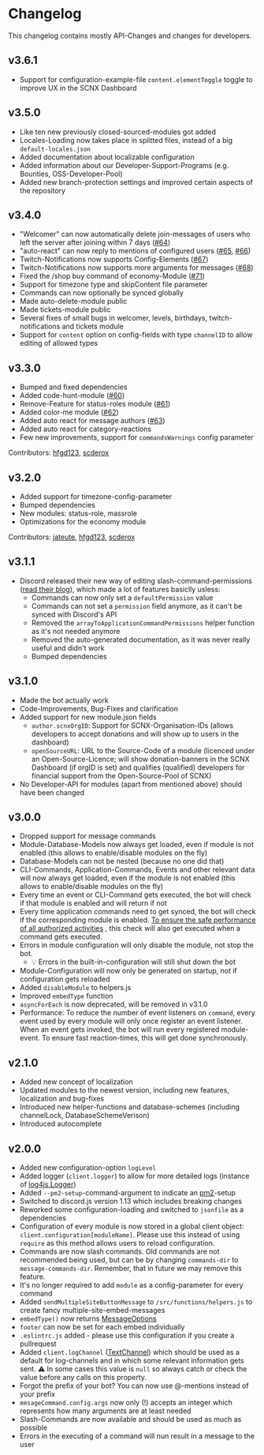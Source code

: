 # Changelog

This changelog contains mostly API-Changes and changes for developers.

## v3.6.1
* Support for configuration-example-file `content.elementToggle` toggle to improve UX in the SCNX Dashboard

## v3.5.0
* Like ten new previously closed-sourced-modules got added
* Locales-Loading now takes place in splitted files, instead of a big `default-locales.json`
* Added documentation about localizable configuration
* Added information about our Developer-Support-Programs (e.g. Bounties, OSS-Developer-Pool)
* Added new branch-protection settings and improved certain aspects of the repository

## v3.4.0
* "Welcomer" can now automatically delete join-messages of users who left the server after joining within 7 days ([#64](https://github.com/SCNetwork/CustomDCBot/pull/64))
* "auto-react" can now reply to mentions of configured users ([#65](https://github.com/SCNetwork/CustomDCBot/pull/65), [#66](https://github.com/SCNetwork/CustomDCBot/pull/66))
* Twitch-Notifications now supports Config-Elements ([#67](https://github.com/SCNetwork/CustomDCBot/pull/67))
* Twitch-Notifications now supports more arguments for messages ([#68](https://github.com/SCNetwork/CustomDCBot/pull/68))
* Fixed the /shop buy command of economy-Module ([#71](https://github.com/SCNetwork/CustomDCBot/pull/71))
* Support for timezone type and skipContent file parameter
* Commands can now optionally be synced globally
* Made auto-delete-module public
* Made tickets-module public
* Several fixes of small bugs in welcomer, levels, birthdays, twitch-notifications and tickets module
* Support for `content` option on config-fields with type `channelID` to allow editing of allowed types 

## v3.3.0
* Bumped and fixed dependencies
* Added code-hunt-module ([#60](https://github.com/SCNetwork/CustomDCBot/pull/60))
* Remove-Feature for status-roles module ([#61](https://github.com/SCNetwork/CustomDCBot/pull/61))
* Added color-me module ([#62](https://github.com/SCNetwork/CustomDCBot/pull/62))
* Added auto react for message authors ([#63](https://github.com/SCNetwork/CustomDCBot/pull/63))
* Added auto react for category-reactions
* Few new improvements, support for `commandsWarnings` config parameter

Contributors: [hfgd123](https://github.com/hfgd123), [scderox](https://github.com/scderox)


## v3.2.0
* Added support for timezone-config-parameter
* Bumped dependencies
* New modules: status-role, massrole
* Optimizations for the economy module

Contributors: [jateute](https://github.com/jateute/), [hfgd123](https://github.com/hfgd123), [scderox](https://github.com/scderox)

## v3.1.1
* Discord released their new way of editing slash-command-permissions ([read their blog](https://discord.com/blog/slash-commands-permissions-discord-apps-bots)), which made  a lot of features basiclly usless:
  * Commands can now only set a `defaultPermission` value
  * Commands can not set a `permission` field anymore, as it can't be synced with Discord's API
  * Removed the `arrayToApplicationCommandPermissions` helper function as it's not needed anymore
  * Removed the auto-generated documentation, as it was never really useful and didn't work
  * Bumped dependencies

## v3.1.0

* Made the bot actually work
* Code-Improvements, Bug-Fixes and clarification
* Added support for new module.json fields
    * `author.scnxOrgID`: Support for SCNX-Organisation-IDs (allows developers to accept donations and will show up to
      users in the dashboard)
    * `openSourceURL`: URL to the Source-Code of a module (licenced under an Open-Source-Licence; will show
      donation-banners in the SCNX Dashboard (if orgID is set) and qualifies (qualified) developers for financial
      support from the Open-Source-Pool of SCNX)
* No Developer-API for modules (apart from mentioned above) should have been changed

## v3.0.0

* Dropped support for message commands
* Module-Database-Models now always get loaded, even if module is not enabled (this allows to enable/disable modules on
  the fly)
* Database-Models can not be nested (because no one did that)
* CLI-Commands, Application-Commands, Events and other relevant data will now always get loaded, even if the module is
  not enabled (this allows to enable/disable modules on the fly)
* Every time an event or CLI-Command gets executed, the bot will check if that module is enabled and will return if not
* Every time application commands need to get synced, the bot will check if the corresponding module is enabled.
  [To ensure the safe performance of all authorized activities](https://soundcloud.com/gamequotes/glados-to-ensure-the-safe)
  , this check will also get executed when a command gets executed.
* Errors in module configuration will only disable the module, not stop the bot.
    * 💡 Errors in the built-in-configuration will still shut down the bot
* Module-Configuration will now only be generated on startup, not if configuration gets reloaded
* Added `disableModule` to helpers.js
* Improved `embedType` function
* `asyncForEach` is now deprecated, will be removed in v3.1.0
* Performance: To reduce the number of event listeners on `command`, every event used by every module will only once
  register an
  event listener. When an event gets invoked, the bot will run every registered module-event. To ensure fast
  reaction-times, this will get done synchronously.

## v2.1.0

* Added new concept of localization
* Updated modules to the newest version, including new features, localization and bug-fixes
* Introduced new helper-functions and database-schemes (including channelLock, DatabaseSchemeVerison)
* Introduced autocomplete

## v2.0.0

* Added new configuration-option `logLevel`
* Added logger (`client.logger`) to allow for more detailed logs (instance
  of [log4js.Logger](https://github.com/log4js-node/log4js-node))
* Added `--pm2-setup`-command-argument to indicate an [pm2](https://pm2.keymetrics.io)-setup
* Switched to discord.js version 1.13 which includes breaking changes
* Reworked some configuration-loading and switched to `jsonfile` as a dependencies
* Configuration of every module is now stored in a global client object: `client.configuration[moduleName]`. Please use
  this instead of using `require` as this method allows users to reload configuration.
* Commands are now slash commands. Old commands are not recommended being used, but can be by changing `commands-dir`
  to `message-commands-dir`. Remember, that in future we may remove this feature.
* It's no longer required to add `module` as a config-parameter for every command
* Added `sendMultipleSiteButtonMessage` to `/src/functions/helpers.js` to create fancy multiple-site-embed-messages
* `embedType()` now returns [MessageOptions](https://discord.js.org/#/docs/main/stable/typedef/MessageOptions)
* `footer` can now be set for each embed individually
* `.eslintrc.js` added - please use this configuration if you create a pullrequest
* Added `client.logChannel` ([TextChannel](https://discord.js.org/#/docs/main/stable/class/TextChannel)) which should be
  used as a default for log-channels and in which some relevant information gets sent. ⚠️ In some cases this value
  is `null` so always catch or check the value before any calls on this property.
* Forgot the prefix of your bot? You can now use @-mentions instead of your prefix
* `mesageCommand.config.args` now only (!) accepts an integer which represents how many arguments are at least needed
* Slash-Commands are now available and should be used as much as possible
* Errors in the executing of a command will nun result in a message to the user